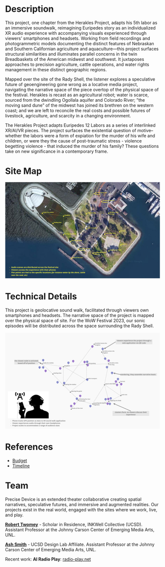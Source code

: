 # Description

This project, one chapter from the Herakles Project, adapts his 5th labor as an immersive soundwalk, reimagining Euripedes story as an individualized XR audio experience with accompanying visuals experienced through viewers’ smartphones and headsets. Working from field recordings and photogrammetric models documenting the distinct features of Nebraskan and Southern Californian agriculture and aquaculture—this project surfaces structural similarities and illuminates parallel concerns in the twin Breadbaskets of the American midwest and southwest. It juxtaposes approaches to precision agriculture, cattle operations, and water rights management in these distinct geographic regions.

Mapped over the site of the Rady Shell, the listener explores a speculative future of geoengineering gone wrong as a locative media project, navigating the narrative space of the piece overtop of the physical space of the festival. Herakles is recast as an agricultural robot; water is scarce, sourced from the dwindling Ogollala aquifer and Colorado River; ”the moving sand dune” of the midwest has joined its brethren on the western coast; and we are left to reconcile the real costs and possible futures of livestock, agriculture, and scarcity in a changing environment.

The Herakles Project adapts Euripedes 12 Labors as a series of interlinked XR/AI/VR pieces. The project surfaces the existential question of motive–whether the labors were a form of expiation for the murder of his wife and children, or were they the cause of post-traumatic stress - violence begetting violence - that induced the murder of his family? These questions take on new significance in a contemporary frame.

# Site Map

<img src="images/herakles-wow-1.jpg" width=1000>

# Technical Details

This project is geolocative sound walk, facilitated through viewers own smartphones and headsets. The narrative space of the project is mapped over the physical space of site. For the WoW Festival 2023, our sonic episodes will be distributed across the space surrounding the Rady Shell. 

<img src="images/herakles-wow-2.jpg" width=1000>

<!-- # Visitor Experience
[TK]

# Tools and Resources
[TK]
-->
# References
- [Budget](https://docs.google.com/spreadsheets/d/1nkKvQrZhyey3IujSvX8kp7EB51x0W7flmHE_1kr9U10/edit?usp=sharing)
- [Timeline]()

# Team
Precise Device is an extended theater collaborative creating spatial narratives, speculative futures, and immersive and augmented realities. Our projects exist in the real world, engaged with the sites where we work, live, and play.

**[Robert Twomey](https://roberttwomey.com)** - Scholar in Residence, INKWell Collective (UCSD). Assistant Professor at the Johnny Carson Center of Emerging Media Arts, UNL.<br>

**[Ash Smith](https://asheveryday.com/)** - UCSD Design Lab Affiliate. Assistant Professor at the Johnny Carson Center of Emerging Media Arts, UNL.

Recent work: **AI Radio Play**: [radio-play.net](radio-play.net)
